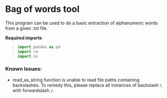 # Bag of words tool

This program can be used to do a basic extraction of alphanumeric words from a given .txt file.

**Required imports**
> ``` python
> import pandas as pd
> import re
> import os
> ```

### Known Issues:
- read_as_string function is unable to read file paths containing backslashes. To remedy this, please replace all instances of backslash `\` with forwardslash `/`.